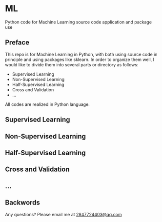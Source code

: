 # ML
Python code for Machine Learning source code application and package use

## Preface

This repo is for Machine Learning in Python, with both using source code in principle and using packages like sklearn. In order to organize them well, I would like to divide them into several parts or directory as follows:
- Supervised Learning
- Non-Supervised Learning
- Half-Supervised Learning
- Cross and Validation
- ...

All codes are realized in Python language.

## Supervised Learning


## Non-Supervised Learning


## Half-Supervised Learning


## Cross and Validation

## ...

## Backwords

Any questions? Please email me at 2847724403@qq.com
